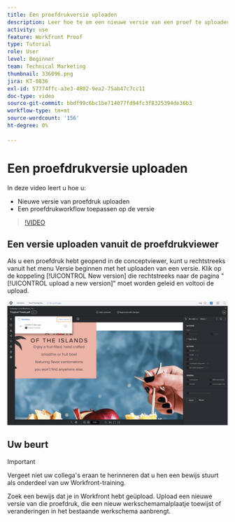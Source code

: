 ```yaml
---
title: Een proefdrukversie uploaden
description: Leer hoe te om een nieuwe versie van een proef te uploaden en een het proefdrukken werkschema op de versie in  [!DNL &#x200B; Workfront] toe te passen.
activity: use
feature: Workfront Proof
type: Tutorial
role: User
level: Beginner
team: Technical Marketing
thumbnail: 336096.png
jira: KT-8836
exl-id: 57774ffc-a3e3-4802-9ea2-75ab47c7cc11
doc-type: video
source-git-commit: bbdf99c6bc1be714077fd94fc3f8325394de36b3
workflow-type: tm+mt
source-wordcount: '156'
ht-degree: 0%

---
```


# Een proefdrukversie uploaden

In deze video leert u hoe u:

* Nieuwe versie van proefdruk uploaden
* Een proefdrukworkflow toepassen op de versie

>[!VIDEO](https://video.tv.adobe.com/v/336096/?quality=12&learn=on&enablevpops=1)

## Een versie uploaden vanuit de proefdrukviewer

Als u een proefdruk hebt geopend in de conceptviewer, kunt u rechtstreeks vanuit het menu Versie beginnen met het uploaden van een versie. Klik op de koppeling [!UICONTROL New version] die rechtstreeks naar de pagina &quot;[!UICONTROL upload a new version]&quot; moet worden geleid en voltooi de upload.

![&#x200B; een beeld van de het proeven kijker met het versiemenu in de upper-left hoek en [!UICONTROL New version] benadrukte verbinding werd uitgebreid.](assets/upload-version-from-viewer.png)

## Uw beurt

>[!IMPORTANT]
>
>Vergeet niet uw collega&#39;s eraan te herinneren dat u hen een bewijs stuurt als onderdeel van uw Workfront-training.

Zoek een bewijs dat je in Workfront hebt geüpload. Upload een nieuwe versie van die proefdruk, die een nieuw werkschemamalplaatje toewijst of veranderingen in het bestaande werkschema aanbrengt.

<!--
### Learn more 
* Create a new version of a proof
-->
